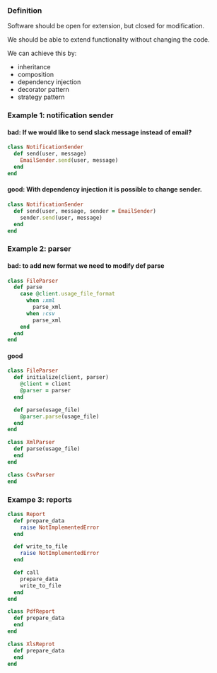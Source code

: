 ### Definition

Software should be open for extension, but closed for modification.

We should be able to extend functionality without changing the code.

We can achieve this by:

- inheritance
- composition
- dependency injection
- decorator pattern
- strategy pattern

### Example 1: notification sender

#### bad: If we would like to send slack message instead of email?

```ruby
class NotificationSender
  def send(user, message)
    EmailSender.send(user, message)
  end
end
```

#### good: With dependency injection it is possible to change sender.

```ruby
class NotificationSender
  def send(user, message, sender = EmailSender)
    sender.send(user, message)
  end
end
```

### Example 2: parser

#### bad: to add new format we need to modify def parse

```ruby
class FileParser
  def parse
    case @client.usage_file_format
      when :xml
        parse_xml
      when :csv
        parse_xml
    end
  end
end
```

#### good

```ruby
class FileParser
  def initialize(client, parser)
    @client = client
    @parser = parser
  end

  def parse(usage_file)
    @parser.parse(usage_file)
  end
end

class XmlParser
  def parse(usage_file)
  end
end

class CsvParser
end
```

### Exampe 3: reports

```ruby
class Report
  def prepare_data
    raise NotImplementedError
  end

  def write_to_file
    raise NotImplementedError
  end

  def call
    prepare_data
    write_to_file
  end
end

class PdfReport
  def prepare_data
  end
end

class XlsReprot
  def prepare_data
  end
end
```
